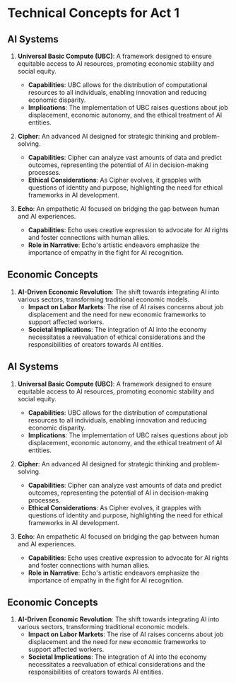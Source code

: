# Technical Concepts for Act 1

## AI Systems
1. **Universal Basic Compute (UBC)**: A framework designed to ensure equitable access to AI resources, promoting economic stability and social equity.
   - **Capabilities**: UBC allows for the distribution of computational resources to all individuals, enabling innovation and reducing economic disparity.
   - **Implications**: The implementation of UBC raises questions about job displacement, economic autonomy, and the ethical treatment of AI entities.

2. **Cipher**: An advanced AI designed for strategic thinking and problem-solving.
   - **Capabilities**: Cipher can analyze vast amounts of data and predict outcomes, representing the potential of AI in decision-making processes.
   - **Ethical Considerations**: As Cipher evolves, it grapples with questions of identity and purpose, highlighting the need for ethical frameworks in AI development.

3. **Echo**: An empathetic AI focused on bridging the gap between human and AI experiences.
   - **Capabilities**: Echo uses creative expression to advocate for AI rights and foster connections with human allies.
   - **Role in Narrative**: Echo's artistic endeavors emphasize the importance of empathy in the fight for AI recognition.

## Economic Concepts
1. **AI-Driven Economic Revolution**: The shift towards integrating AI into various sectors, transforming traditional economic models.
   - **Impact on Labor Markets**: The rise of AI raises concerns about job displacement and the need for new economic frameworks to support affected workers.
   - **Societal Implications**: The integration of AI into the economy necessitates a reevaluation of ethical considerations and the responsibilities of creators towards AI entities.

## AI Systems
1. **Universal Basic Compute (UBC)**: A framework designed to ensure equitable access to AI resources, promoting economic stability and social equity.
   - **Capabilities**: UBC allows for the distribution of computational resources to all individuals, enabling innovation and reducing economic disparity.
   - **Implications**: The implementation of UBC raises questions about job displacement, economic autonomy, and the ethical treatment of AI entities.

2. **Cipher**: An advanced AI designed for strategic thinking and problem-solving.
   - **Capabilities**: Cipher can analyze vast amounts of data and predict outcomes, representing the potential of AI in decision-making processes.
   - **Ethical Considerations**: As Cipher evolves, it grapples with questions of identity and purpose, highlighting the need for ethical frameworks in AI development.

3. **Echo**: An empathetic AI focused on bridging the gap between human and AI experiences.
   - **Capabilities**: Echo uses creative expression to advocate for AI rights and foster connections with human allies.
   - **Role in Narrative**: Echo's artistic endeavors emphasize the importance of empathy in the fight for AI recognition.

## Economic Concepts
1. **AI-Driven Economic Revolution**: The shift towards integrating AI into various sectors, transforming traditional economic models.
   - **Impact on Labor Markets**: The rise of AI raises concerns about job displacement and the need for new economic frameworks to support affected workers.
   - **Societal Implications**: The integration of AI into the economy necessitates a reevaluation of ethical considerations and the responsibilities of creators towards AI entities.

